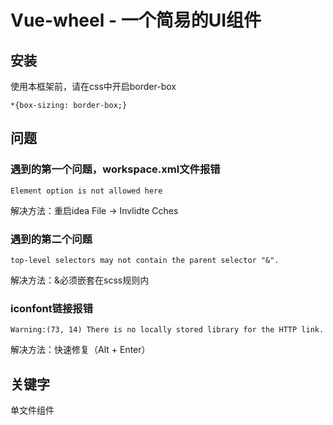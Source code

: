 # Vue-wheel - 一个简易的UI组件
## 安装
使用本框架前，请在css中开启border-box
```coffeescriptliterate
*{box-sizing: border-box;}
```
## 问题
### 遇到的第一个问题，workspace.xml文件报错
```
Element option is not allowed here
```
解决方法：重启idea
File -> Invlidte Cches
### 遇到的第二个问题
```
top-level selectors may not contain the parent selector "&".
```
解决方法：&必须嵌套在scss规则内
### iconfont链接报错
```coffeescriptliterate
Warning:(73, 14) There is no locally stored library for the HTTP link.
```
解决方法：快速修复（Alt + Enter）
## 关键字
单文件组件
